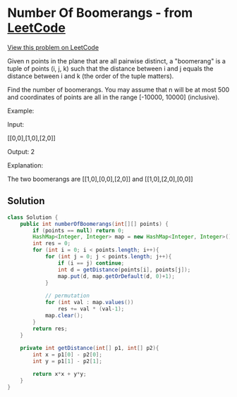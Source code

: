 # Number Of Boomerangs - from [LeetCode](https://leetcode.com)
[View this problem on LeetCode](https://leetcode.com/problems/number-of-boomerangs/)

Given n points in the plane that are all pairwise distinct, a "boomerang" is a tuple of points (i, j, k) such that the distance between i and j equals the distance between i and k (the order of the tuple matters).

Find the number of boomerangs. You may assume that n will be at most 500 and coordinates of points are all in the range [-10000, 10000] (inclusive).

Example:

Input:

[[0,0],[1,0],[2,0]]

Output:
2

Explanation:

The two boomerangs are [[1,0],[0,0],[2,0]] and [[1,0],[2,0],[0,0]]

## Solution
```java
class Solution {
    public int numberOfBoomerangs(int[][] points) {
        if (points == null) return 0;
        HashMap<Integer, Integer> map = new HashMap<Integer, Integer>();
        int res = 0;
        for (int i = 0; i < points.length; i++){
            for (int j = 0; j < points.length; j++){
                if (i == j) continue;
                int d = getDistance(points[i], points[j]);
                map.put(d, map.getOrDefault(d, 0)+1);
            }
            
            // permutation
            for (int val : map.values())
                res += val * (val-1);
            map.clear();
        }
        return res;
    }
    
    private int getDistance(int[] p1, int[] p2){
        int x = p1[0] - p2[0];
        int y = p1[1] - p2[1];

        return x*x + y*y;
    }
}
```
